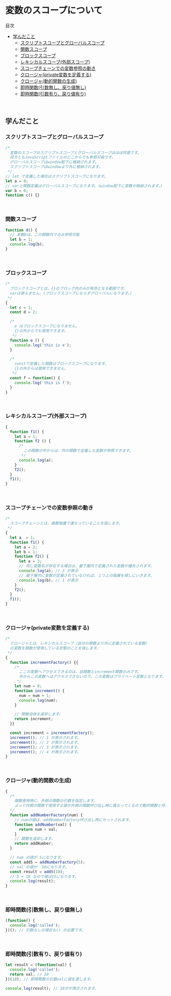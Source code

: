 # 変数のスコープについて

<!-- START doctoc generated TOC please keep comment here to allow auto update -->
<!-- DON'T EDIT THIS SECTION, INSTEAD RE-RUN doctoc TO UPDATE -->
目次

- [学んだこと](#%E5%AD%A6%E3%82%93%E3%81%A0%E3%81%93%E3%81%A8)
  - [スクリプトスコープとグローバルスコープ](#%E3%82%B9%E3%82%AF%E3%83%AA%E3%83%97%E3%83%88%E3%82%B9%E3%82%B3%E3%83%BC%E3%83%97%E3%81%A8%E3%82%B0%E3%83%AD%E3%83%BC%E3%83%90%E3%83%AB%E3%82%B9%E3%82%B3%E3%83%BC%E3%83%97)
  - [関数スコープ](#%E9%96%A2%E6%95%B0%E3%82%B9%E3%82%B3%E3%83%BC%E3%83%97)
  - [ブロックスコープ](#%E3%83%96%E3%83%AD%E3%83%83%E3%82%AF%E3%82%B9%E3%82%B3%E3%83%BC%E3%83%97)
  - [レキシカルスコープ(外部スコープ)](#%E3%83%AC%E3%82%AD%E3%82%B7%E3%82%AB%E3%83%AB%E3%82%B9%E3%82%B3%E3%83%BC%E3%83%97%E5%A4%96%E9%83%A8%E3%82%B9%E3%82%B3%E3%83%BC%E3%83%97)
  - [スコープチェーンでの変数参照の動き](#%E3%82%B9%E3%82%B3%E3%83%BC%E3%83%97%E3%83%81%E3%82%A7%E3%83%BC%E3%83%B3%E3%81%A7%E3%81%AE%E5%A4%89%E6%95%B0%E5%8F%82%E7%85%A7%E3%81%AE%E5%8B%95%E3%81%8D)
  - [クロージャ(private変数を定義する)](#%E3%82%AF%E3%83%AD%E3%83%BC%E3%82%B8%E3%83%A3private%E5%A4%89%E6%95%B0%E3%82%92%E5%AE%9A%E7%BE%A9%E3%81%99%E3%82%8B)
  - [クロージャ(動的関数の生成)](#%E3%82%AF%E3%83%AD%E3%83%BC%E3%82%B8%E3%83%A3%E5%8B%95%E7%9A%84%E9%96%A2%E6%95%B0%E3%81%AE%E7%94%9F%E6%88%90)
  - [即時関数(引数無し、戻り値無し)](#%E5%8D%B3%E6%99%82%E9%96%A2%E6%95%B0%E5%BC%95%E6%95%B0%E7%84%A1%E3%81%97%E6%88%BB%E3%82%8A%E5%80%A4%E7%84%A1%E3%81%97)
  - [即時関数(引数有り、戻り値有り)](#%E5%8D%B3%E6%99%82%E9%96%A2%E6%95%B0%E5%BC%95%E6%95%B0%E6%9C%89%E3%82%8A%E6%88%BB%E3%82%8A%E5%80%A4%E6%9C%89%E3%82%8A)

<!-- END doctoc generated TOC please keep comment here to allow auto update -->
<br>


## 学んだこと
### スクリプトスコープとグローバルスコープ
```javascript
/* 
  変数のスコープのスクリプトスコープとグローバルスコープはほぼ同意です。
  双方ともJavaScriptファイルのどこからでも参照可能です。
  グローバルスコープはwindow配下に格納されます。
  スクリプトスコープはwindowより外に格納されます。
 */
// let で定義した場合はスクリプトスコープになります。
let a = 0;
// varと関数定義はグローバルスコープになります。（window配下に変数が格納されます。)
var b = 0;
function c() {}
```
<br>

### 関数スコープ
```javascript
function d() {
  // 変数bは、この関数内でのみ参照可能
  let b = 1;
  console.log(b);
}
```
<br>

### ブロックスコープ
```javascript
/* 
  ブロックスコープとは、{}のブロック内のみが有効となる範囲です。
  varは使えません。(ブロックスコープにならずグローバルになります。)
 */
{
  let c = 1;
  const d = 2;

  /* 
    e はブロックスコープになりません。
    {}の外からでも使用できます。
   */
  function e () {
    console.log('this is e');
  }

  /* 
    constで定義した関数はブロックスコープになります。
    {}の外からは使用できません。
   */
  const f = function() {
    console.log('this is f');
  }
}
```
<br>

### レキシカルスコープ(外部スコープ)
```javascript
{
  function f1() {
    let a = 1;
    function f2 () {
      /* 
        この関数の中からは、外の関数で定義した変数が参照できます。
       */
      console.log(a);
    }
    f2();
  }
  f1();
}
```
<br>

### スコープチェーンでの変数参照の動き
```javascript
/* 
  スコープチェーンとは、複数階層で連なっていることを指します。
 */
{
  let a  = 1;
  function f1() {
    let a = 2;
    let b = 1;
    function f2() {
      let a = 3;
      // 同じ変数名が存在する場合は、最下層内で定義された変数が優先されます。
      console.log(a); // 3 が表示
      // 最下層内に変数が定義されていなければ、１つ上の階層を探しにいきます。
      console.log(b); // 1 が表示
    }
    f2();
  }
  f1();
}
```
<br>

### クロージャ(private変数を定義する)
```javascript
/* 
  クロージャとは、レキシカルスコープ（自分の関数より外に定義されている変数）
  の変数を関数が使用している状態のことを指します。
 */
{
  function incrementFactory() {{
    /*
      ここの変数へアクセスできるのは、自関数とincrement関数のみです。
      外からこの変数へはアクセスできないので、この変数はプライベート変数となります。
     */
    let num = 0;
    function increment() {
      num = num + 1;
      console.log(num);
    }

    // 関数自体を返却します。
    return increment;
  }}

  const increment = incrementFactory();
  increment(); // 1 が表示されます。
  increment(); // 2 が表示されます。
  increment(); // 3 が表示されます。
  increment(); // 4 が表示されます。
}
```
<br>

### クロージャ(動的関数の生成)
```javascript
{
  /* 
    関数使用時に、外側の関数の引数を指定します。
    よって内側の関数で使用する値が外側の関数呼び出し時に異なってくるので動的関数と呼ばれます。
  */
  function addNumberFactory(num) {
    // numの値は、addNumberFactory呼び出し時にセットされます。
    function addNumber(val) {
      return num + val;
    }
    // 関数を返却します。
    return addNumber;
  }

  // num の値が 5になります。
  const add5 = addNumberFactory(5);
  // val の値が  10になります。
  const result = add5(10);
  // 5 + 10 なので値は15になります。
  console.log(result);
}
```
<br>

### 即時関数(引数無し、戻り値無し)
```javascript
(function() {
  console.log('called');
})(); // 引数なしの場合も() が必要です。
```
<br>

### 即時関数(引数有り、戻り値有り)
```javascript
let result = (function(val) {
  console.log('called');
  return val; // 10
})(10); // 即時関数の引数valに値を渡します。

console.log(result); // 10がが表示されます。
```
<br>


